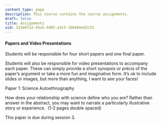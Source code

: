 ```yaml
---
content_type: page
description: This course contains the course assignments.
draft: false
title: Assignments
uid: 322e6fa2-43a5-4405-a3c5-16648eed2c51
---
```

#### Papers and Video Presentations

Students will be responsible for four short papers and one final paper.

Students will also be responsible for video presentations to accompany each paper. These can simply provide a short synopsis or précis of the paper’s argument or take a more fun and imaginative form. It’s ok to include slides or images, but more than anything, I want to see your faces!

Paper 1: Science Autoethnography

How does your relationship with science define who you are? Rather than answer in the abstract, you may want to narrate a particularly illustrative story or experience.  (1-2 pages double spaced)

This paper is due during session 3.